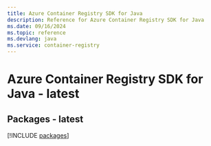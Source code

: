 ```yaml
---
title: Azure Container Registry SDK for Java
description: Reference for Azure Container Registry SDK for Java
ms.date: 09/16/2024
ms.topic: reference
ms.devlang: java
ms.service: container-registry
---
```

# Azure Container Registry SDK for Java - latest
## Packages - latest
[!INCLUDE [packages](container-registry-index.md)]